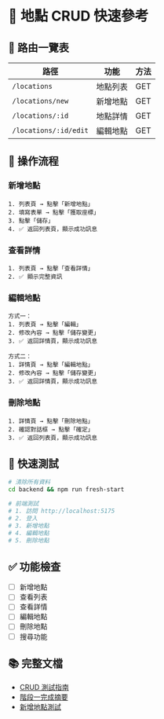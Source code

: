 # 🚀 地點 CRUD 快速參考

## 📍 路由一覽表

| 路徑 | 功能 | 方法 |
|------|------|------|
| `/locations` | 地點列表 | GET |
| `/locations/new` | 新增地點 | GET |
| `/locations/:id` | 地點詳情 | GET |
| `/locations/:id/edit` | 編輯地點 | GET |

## 🔄 操作流程

### **新增地點**
```
1. 列表頁 → 點擊「新增地點」
2. 填寫表單 → 點擊「獲取座標」
3. 點擊「儲存」
4. ✅ 返回列表頁，顯示成功訊息
```

### **查看詳情**
```
1. 列表頁 → 點擊「查看詳情」
2. ✅ 顯示完整資訊
```

### **編輯地點**
```
方式一：
1. 列表頁 → 點擊「編輯」
2. 修改內容 → 點擊「儲存變更」
3. ✅ 返回詳情頁，顯示成功訊息

方式二：
1. 詳情頁 → 點擊「編輯地點」
2. 修改內容 → 點擊「儲存變更」
3. ✅ 返回詳情頁，顯示成功訊息
```

### **刪除地點**
```
1. 詳情頁 → 點擊「刪除地點」
2. 確認對話框 → 點擊「確定」
3. ✅ 返回列表頁，顯示成功訊息
```

## 🧪 快速測試

```bash
# 清除所有資料
cd backend && npm run fresh-start

# 前端測試
# 1. 訪問 http://localhost:5175
# 2. 登入
# 3. 新增地點
# 4. 編輯地點
# 5. 刪除地點
```

## ✅ 功能檢查

- [ ] 新增地點
- [ ] 查看列表
- [ ] 查看詳情
- [ ] 編輯地點
- [ ] 刪除地點
- [ ] 搜尋功能

## 📚 完整文檔

- [CRUD 測試指南](./CRUD_TESTING_GUIDE.md)
- [階段一完成摘要](./PHASE1_COMPLETED.md)
- [新增地點測試](./ADD_LOCATION_FIXED.md)

